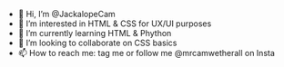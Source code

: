 - 👋 Hi, I’m @JackalopeCam
- 👀 I’m interested in HTML & CSS for UX/UI purposes
- 🌱 I’m currently learning HTML & Phython
- 💞️ I’m looking to collaborate on CSS basics
- 📫 How to reach me: tag me or follow me @mrcamwetherall on Insta

<!---
JackalopeCam/JackalopeCam is a ✨ special ✨ repository because its `README.md` (this file) appears on your GitHub profile.
You can click the Preview link to take a look at your changes.
--->
